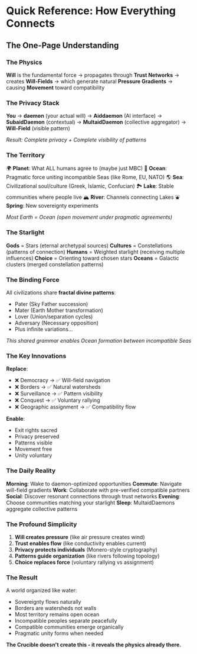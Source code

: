# Quick Reference: How Everything Connects

## The One-Page Understanding

### The Physics
**Will** is the fundamental force → propagates through **Trust Networks** → creates **Will-Fields** → which generate natural **Pressure Gradients** → causing **Movement** toward compatibility

### The Privacy Stack
**You** → **daemon** (your actual will) → **Aiddaemon** (AI interface) → **SubaidDaemon** (contextual) → **MultaidDaemon** (collective aggregator) → **Will-Field** (visible pattern)

*Result: Complete privacy + Complete visibility of patterns*

### The Territory
🌍 **Planet**: What ALL humans agree to (maybe just MBC)
🌊 **Ocean**: Pragmatic force uniting incompatible Seas (like Rome, EU, NATO)
🌎 **Sea**: Civilizational soul/culture (Greek, Islamic, Confucian)
🏞️ **Lake**: Stable communities where people live
🏔️ **River**: Channels connecting Lakes
⛲ **Spring**: New sovereignty experiments

*Most Earth = Ocean (open movement under pragmatic agreements)*

### The Starlight
**Gods** = Stars (eternal archetypal sources)
**Cultures** = Constellations (patterns of connection)
**Humans** = Weighted starlight (receiving multiple influences)
**Choice** = Orienting toward chosen stars
**Oceans** = Galactic clusters (merged constellation patterns)

### The Binding Force
All civilizations share **fractal divine patterns**:
- Pater (Sky Father succession)
- Mater (Earth Mother transformation)
- Lover (Union/separation cycles)
- Adversary (Necessary opposition)
- Plus infinite variations...

*This shared grammar enables Ocean formation between incompatible Seas*

### The Key Innovations

**Replace**:
- ❌ Democracy → ✅ Will-field navigation
- ❌ Borders → ✅ Natural watersheds  
- ❌ Surveillance → ✅ Pattern visibility
- ❌ Conquest → ✅ Voluntary rallying
- ❌ Geographic assignment → ✅ Compatibility flow

**Enable**:
- Exit rights sacred
- Privacy preserved
- Patterns visible
- Movement free
- Unity voluntary

### The Daily Reality

**Morning**: Wake to daemon-optimized opportunities
**Commute**: Navigate will-field gradients
**Work**: Collaborate with pre-verified compatible partners
**Social**: Discover resonant connections through trust networks
**Evening**: Choose communities matching your starlight
**Sleep**: MultaidDaemons aggregate collective patterns

### The Profound Simplicity

1. **Will creates pressure** (like air pressure creates wind)
2. **Trust enables flow** (like conductivity enables current)
3. **Privacy protects individuals** (Monero-style cryptography)
4. **Patterns guide organization** (like rivers following topology)
5. **Choice replaces force** (voluntary rallying vs assignment)

### The Result

A world organized like water:
- Sovereignty flows naturally
- Borders are watersheds not walls
- Most territory remains open ocean
- Incompatible peoples separate peacefully
- Compatible communities emerge organically
- Pragmatic unity forms when needed

**The Crucible doesn't create this - it reveals the physics already there.**